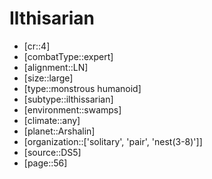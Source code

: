 
# Ilthisarian

- [cr::4]
- [combatType::expert]
- [alignment::LN]
- [size::large]
- [type::monstrous humanoid]
- [subtype::ilthissarian]
- [environment::swamps]
- [climate::any]
- [planet::Arshalin]
- [organization::['solitary', 'pair', 'nest(3-8)']]
- [source::DS5]
- [page::56]
